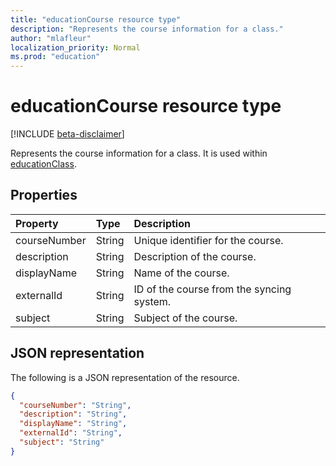 ```yaml
---
title: "educationCourse resource type"
description: "Represents the course information for a class."
author: "mlafleur"
localization_priority: Normal
ms.prod: "education"
---
```


# educationCourse resource type

[!INCLUDE [beta-disclaimer](../../includes/beta-disclaimer.md)]

Represents the course information for a class. It is used within [educationClass](educationclass.md).

## Properties

| Property     | Type   | Description                               |
| :----------- | :----- | :---------------------------------------- |
| courseNumber | String | Unique identifier for the course.         |
| description  | String | Description of the course.                |
| displayName  | String | Name of the course.                       |
| externalId   | String | ID of the course from the syncing system. |
| subject      | String | Subject of the course.                    |

## JSON representation

The following is a JSON representation of the resource.

<!-- {
  "blockType": "resource",
  "optionalProperties": [

  ],
  "@odata.type": "microsoft.graph.educationCourse"
}-->

```json
{
  "courseNumber": "String",
  "description": "String",
  "displayName": "String",
  "externalId": "String",
  "subject": "String"
}
```

<!-- uuid: 8fcb5dbc-d5aa-4681-8e31-b001d5168d79
2015-10-25 14:57:30 UTC -->
<!-- {
  "type": "#page.annotation",
  "description": "educationCourse resource",
  "keywords": "",
  "section": "documentation",
  "tocPath": ""
}-->
